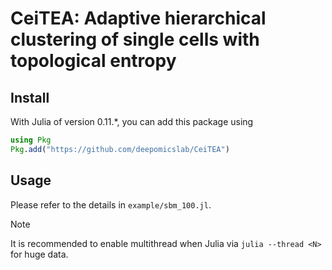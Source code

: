 # CeiTEA: Adaptive hierarchical clustering of single cells with topological entropy

## Install

With Julia of version 0.11.\*, you can add this package using

```julia
using Pkg
Pkg.add("https://github.com/deepomicslab/CeiTEA")
```

## Usage

Please refer to the details in `example/sbm_100.jl`.

> [!note]
> It is recommended to enable multithread when Julia via `julia --thread <N>` for huge data.
